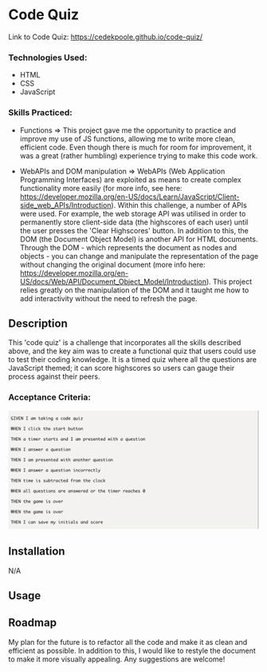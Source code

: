 # Code Quiz

Link to Code Quiz: https://cedekpoole.github.io/code-quiz/

### Technologies Used: 
- HTML
- CSS
- JavaScript

### Skills Practiced: 
- Functions => This project gave me the opportunity to practice and improve my use of JS functions, allowing me to write more clean, efficient code. Even though there is much for room for improvement, it was a great (rather humbling) experience trying to make this code work. 

- WebAPIs and DOM manipulation => WebAPIs (Web Application Programming Interfaces) are exploited as means to create complex functionality more easily (for more info, see here: https://developer.mozilla.org/en-US/docs/Learn/JavaScript/Client-side_web_APIs/Introduction). Within this challenge, a number of APIs were used. For example, the web storage API was utilised in order to permanently store client-side data (the highscores of each user) until the user presses the 'Clear Highscores' button. In addition to this, the DOM (the Document Object Model) is another API for HTML documents. Through the DOM - which represents the document as nodes and objects - you can change and manipulate the representation of the page without changing the original document (more info here: https://developer.mozilla.org/en-US/docs/Web/API/Document_Object_Model/Introduction). This project relies greatly on the manipulation of the DOM and it taught me how to add interactivity without the need to refresh the page. 

## Description 

This 'code quiz' is a challenge that incorporates all the skills described above, and the key aim was to create a functional quiz that users could use to test their coding knowledge. It is a timed quiz where all the questions are JavaScript themed; it can score highscores so users can gauge their process against their peers. 

### Acceptance Criteria:

![Acceptance Criteria](assets/images/acceptance-criteria.png "Acceptance Criteria")

## Installation 

N/A

## Usage 



## Roadmap 

My plan for the future is to refactor all the code and make it as clean and efficient as possible. In addition to this, I would like to restyle the document to make it more visually appealing. Any suggestions are welcome! 

